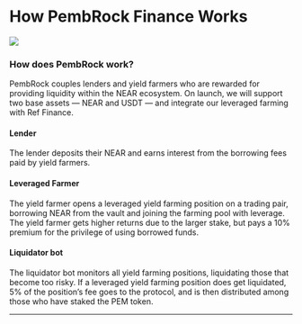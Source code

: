 # How PembRock Finance Works

![](<../.gitbook/assets/0 (2)>)

### How does PembRock work?

PembRock couples lenders and yield farmers who are rewarded for providing liquidity within the NEAR ecosystem. On launch, we will support two base assets — NEAR and USDT — and integrate our leveraged farming with Ref Finance.‌

#### Lender

The lender deposits their NEAR and earns interest from the borrowing fees paid by yield farmers.

#### Leveraged Farmer

The yield farmer opens a leveraged yield farming position on a trading pair, borrowing NEAR from the vault and joining the farming pool with leverage. The yield farmer gets higher returns due to the larger stake, but pays a 10% premium for the privilege of using borrowed funds.

#### Liquidator bot

The liquidator bot monitors all yield farming positions, liquidating those that become too risky. If a leveraged yield farming position does get liquidated, 5% of the position’s fee goes to the protocol, and is then distributed among those who have staked the PEM token.

****
